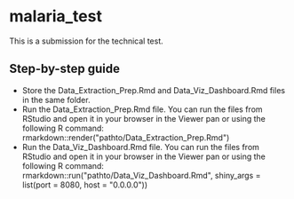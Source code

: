 # malaria_test
This is a submission for the technical test.

## Step-by-step guide
- Store the Data_Extraction_Prep.Rmd and Data_Viz_Dashboard.Rmd files in the same folder.
- Run the Data_Extraction_Prep.Rmd file. You can run the files from RStudio and open it in your browser in the Viewer pan or using the following R command: rmarkdown::render("pathto/Data_Extraction_Prep.Rmd")
- Run the Data_Viz_Dashboard.Rmd file. You can run the files from RStudio and open it in your browser in the Viewer pan or using the following R command: rmarkdown::run("pathto/Data_Viz_Dashboard.Rmd", shiny_args = list(port = 8080, host = "0.0.0.0"))

